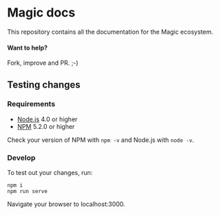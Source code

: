 # Magic docs

This repository contains all the documentation for the Magic ecosystem.

#### Want to help?
Fork, improve and PR. ;-)

## Testing changes

### Requirements
- [Node.js](http://nodejs.org) 4.0 or higher
- [NPM](https://www.npmjs.com) 5.2.0 or higher

Check your version of NPM with `npm -v` and Node.js with `node -v`.

### Develop

To test out your changes, run:

```
npm i
npm run serve
```

Navigate your browser to localhost:3000.


